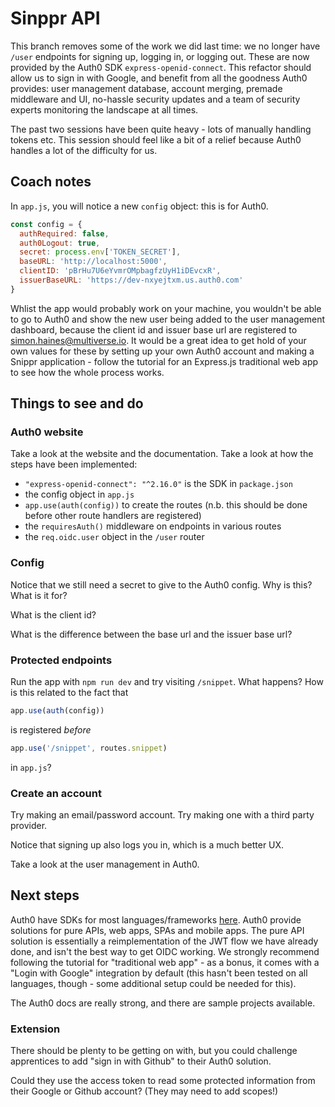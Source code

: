 # Sinppr API

This branch removes some of the work we did last time: we no longer have `/user`
endpoints for signing up, logging in, or logging out. These are now provided by
the Auth0 SDK `express-openid-connect`. This refactor should allow us to sign in
with Google, and benefit from all the goodness Auth0 provides: user management
database, account merging, premade middleware and UI, no-hassle security updates
and a team of security experts monitoring the landscape at all times.

The past two sessions have been quite heavy - lots of manually handling tokens
etc. This session should feel like a bit of a relief because Auth0 handles a lot
of the difficulty for us.

## Coach notes

In `app.js`, you will notice a new `config` object: this is for Auth0.

```js
const config = {
  authRequired: false,
  auth0Logout: true,
  secret: process.env['TOKEN_SECRET'],
  baseURL: 'http://localhost:5000',
  clientID: 'pBrHu7U6eYvmrOMpbagfzUyH1iDEvcxR',
  issuerBaseURL: 'https://dev-nxyejtxm.us.auth0.com'
}
```

Whlist the app would probably work on your machine, you wouldn't be able to go
to Auth0 and show the new user being added to the user management dashboard,
because the client id and issuer base url are registered to
simon.haines@multiverse.io. It would be a great idea to get hold of your own
values for these by setting up your own Auth0 account and making a Snippr
application - follow the tutorial for an Express.js traditional web app to see
how the whole process works.

## Things to see and do

### Auth0 website

Take a look at the website and the documentation. Take a look at how the steps
have been implemented:

- `"express-openid-connect": "^2.16.0"` is the SDK in `package.json`
- the config object in `app.js`
- `app.use(auth(config))` to create the routes (n.b. this should be done before
  other route handlers are registered)
- the `requiresAuth()` middleware on endpoints in various routes
- the `req.oidc.user` object in the `/user` router

### Config

Notice that we still need a secret to give to the Auth0 config. Why is this?
What is it for?

What is the client id?

What is the difference between the base url and the issuer base url?

### Protected endpoints

Run the app with `npm run dev` and try visiting `/snippet`. What happens? How is
this related to the fact that

```js
app.use(auth(config))
```

is registered _before_

```js
app.use('/snippet', routes.snippet)
```

in `app.js`?

### Create an account

Try making an email/password account. Try making one with a third party
provider.

Notice that signing up also logs you in, which is a much better UX.

Take a look at the user management in Auth0.

## Next steps

Auth0 have SDKs for most languages/frameworks
[here](https://auth0.com/docs/quickstart/webapp#webapp). Auth0 provide solutions
for pure APIs, web apps, SPAs and mobile apps. The pure API solution is
essentially a reimplementation of the JWT flow we have already done, and isn't
the best way to get OIDC working. We strongly recommend following the tutorial
for "traditional web app" - as a bonus, it comes with a "Login with Google"
integration by default (this hasn't been tested on all languages, though - some
additional setup could be needed for this).

The Auth0 docs are really strong, and there are sample projects available.

### Extension

There should be plenty to be getting on with, but you could challenge
apprentices to add "sign in with Github" to their Auth0 solution.

Could they use the access token to read some protected information from their
Google or Github account? (They may need to add scopes!)
